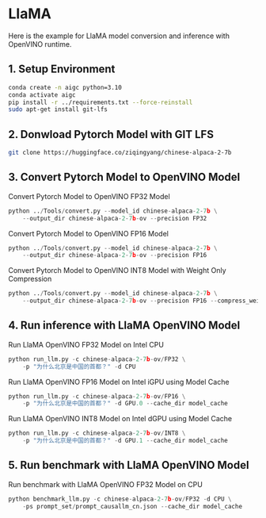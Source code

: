 # LlaMA
Here is the example for LlaMA model conversion and inference with OpenVINO runtime.

## 1. Setup Environment
```bash
conda create -n aigc python=3.10
conda activate aigc
pip install -r ../requirements.txt --force-reinstall
sudo apt-get install git-lfs
```
## 2. Donwload Pytorch Model with GIT LFS
```bash
git clone https://huggingface.co/ziqingyang/chinese-alpaca-2-7b
```

## 3. Convert Pytorch Model to OpenVINO Model
Convert Pytorch Model to OpenVINO FP32 Model
```python
python ../Tools/convert.py --model_id chinese-alpaca-2-7b \
    --output_dir chinese-alpaca-2-7b-ov --precision FP32
```
Convert Pytorch Model to OpenVINO FP16 Model
```python
python ../Tools/convert.py --model_id chinese-alpaca-2-7b \
    --output_dir chinese-alpaca-2-7b-ov --precision FP16
```
Convert Pytorch Model to OpenVINO INT8 Model with Weight Only Compression
```python
python ../Tools/convert.py --model_id chinese-alpaca-2-7b \
    --output_dir chinese-alpaca-2-7b-ov --precision FP16 --compress_weights
```

## 4. Run inference with LlaMA OpenVINO Model
Run LlaMA OpenVINO FP32 Model on Intel CPU
```python
python run_llm.py -c chinese-alpaca-2-7b-ov/FP32 \
    -p "为什么北京是中国的首都？" -d CPU
```
Run LlaMA OpenVINO FP16 Model on Intel iGPU using Model Cache
```python
python run_llm.py -c chinese-alpaca-2-7b-ov/FP16 \
    -p "为什么北京是中国的首都？" -d GPU.0 --cache_dir model_cache
```
Run LlaMA OpenVINO INT8 Model on Intel dGPU using Model Cache
```python
python run_llm.py -c chinese-alpaca-2-7b-ov/INT8 \
    -p "为什么北京是中国的首都？" -d GPU.1 --cache_dir model_cache
```

## 5. Run benchmark with LlaMA OpenVINO Model
Run benchmark with LlaMA OpenVINO FP32 Model on CPU
```python
python benchmark_llm.py -c chinese-alpaca-2-7b-ov/FP32 -d CPU \
    -ps prompt_set/prompt_causallm_cn.json --cache_dir model_cache
```
